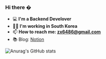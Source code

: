 ### Hi there �

- 💻 **I'm a Backend Develover** 
- 🐱‍🏍 **I'm working in South Korea**
- 📫 **How to reach me: zx6486@gmail.com**
- 📚 Blog: [Notion](https://minkyue.notion.site/960a55928e7848c9b60f1a54c91a09ae)
<!--
**MK-Lee13/MK-Lee13** is a ✨ _special_ ✨ repository because its `README.md` (this file) appears on your GitHub profile.

Here are some ideas to get you started:

- 🔭 I’m currently working on ...
- 🌱 I’m currently learning ...
- 👯 I’m looking to collaborate on ...
- 🤔 I’m looking for help with ...
- 💬 Ask me about ...
- 📫 How to reach me: ...
- 😄 Pronouns: ...
- ⚡ Fun fact: ...
-->
![Anurag's GitHub stats](https://github-readme-stats.vercel.app/api?username=MK-Lee13&&show_icons=true&theme=cobalt)
